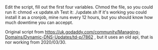 Edit the script, fill out the first four variables.
Chmod the file, so you could run it: chmod +x update.sh
Test it: ./update.sh
If it's working you could install it as a cronjob, mine runs every 12 hours, but you should know how much downtime you can acceppt.


Original script from https://uk.godaddy.com/community/Managing-Domains/Dynamic-DNS-Updates/td-p/7862 , but it uses an old api, that is nor working from 2020/03/30.

